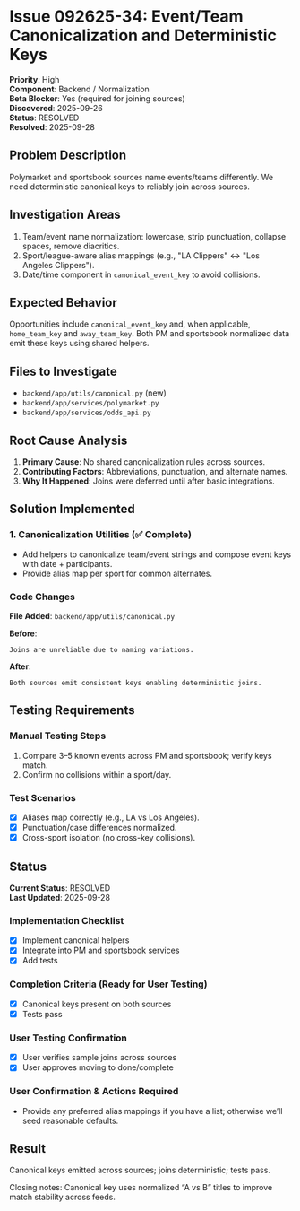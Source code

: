 # Issue 092625-34: Event/Team Canonicalization and Deterministic Keys

**Priority**: High  
**Component**: Backend / Normalization  
**Beta Blocker**: Yes (required for joining sources)  
**Discovered**: 2025-09-26  
**Status**: RESOLVED  
**Resolved**: 2025-09-28

## Problem Description

Polymarket and sportsbook sources name events/teams differently. We need deterministic canonical keys to reliably join across sources.

## Investigation Areas

1. Team/event name normalization: lowercase, strip punctuation, collapse spaces, remove diacritics.  
2. Sport/league-aware alias mappings (e.g., "LA Clippers" ↔ "Los Angeles Clippers").  
3. Date/time component in `canonical_event_key` to avoid collisions.

## Expected Behavior

Opportunities include `canonical_event_key` and, when applicable, `home_team_key` and `away_team_key`. Both PM and sportsbook normalized data emit these keys using shared helpers.

## Files to Investigate

- `backend/app/utils/canonical.py` (new)  
- `backend/app/services/polymarket.py`  
- `backend/app/services/odds_api.py`

## Root Cause Analysis

1. **Primary Cause**: No shared canonicalization rules across sources.  
2. **Contributing Factors**: Abbreviations, punctuation, and alternate names.  
3. **Why It Happened**: Joins were deferred until after basic integrations.

## Solution Implemented

### 1. Canonicalization Utilities (✅ Complete)
- Add helpers to canonicalize team/event strings and compose event keys with date + participants.  
- Provide alias map per sport for common alternates.

### Code Changes

**File Added**: `backend/app/utils/canonical.py`

**Before**:
```text
Joins are unreliable due to naming variations.
```

**After**:
```text
Both sources emit consistent keys enabling deterministic joins.
```

## Testing Requirements

### Manual Testing Steps
1. Compare 3–5 known events across PM and sportsbook; verify keys match.  
2. Confirm no collisions within a sport/day.

### Test Scenarios
- [x] Aliases map correctly (e.g., LA vs Los Angeles).  
- [x] Punctuation/case differences normalized.  
- [x] Cross-sport isolation (no cross-key collisions).

## Status

**Current Status**: RESOLVED  
**Last Updated**: 2025-09-28

### Implementation Checklist
- [x] Implement canonical helpers  
- [x] Integrate into PM and sportsbook services  
- [x] Add tests

### Completion Criteria (Ready for User Testing)
- [x] Canonical keys present on both sources  
- [x] Tests pass

### User Testing Confirmation
- [x] User verifies sample joins across sources  
- [x] User approves moving to done/complete

### User Confirmation & Actions Required
- Provide any preferred alias mappings if you have a list; otherwise we’ll seed reasonable defaults.

## Result

Canonical keys emitted across sources; joins deterministic; tests pass.
 
Closing notes: Canonical key uses normalized “A vs B” titles to improve match stability across feeds.
